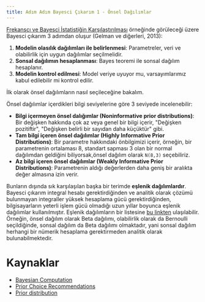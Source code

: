 ```yaml
---
title: Adım Adım Bayesci Çıkarım 1 - Önsel Dağılımlar
---
```


[Frekanscı ve Bayesci İstatistiğin Karşılaştırılması](03-FrequentistVsBayesian.md) örneğinde görüleceği üzere Bayesci çıkarım 3 adımdan oluşur (Gelman ve diğerleri, 2013):

1. **Modelin olasılık dağılımları ile belirlenmesi**: Parametreler, veri ve olabilirlik için uygun dağılımlar seçilmelidir.
2. **Sonsal dağılımın hesaplanması**: Bayes teoremi ile sonsal dağılım hesaplanır.
3. **Modelin kontrol edilmesi**: Model veriye uyuyor mu, varsayımlarımız kabul edilebilir mi kontrol edilir.

İlk olarak önsel dağılımların nasıl seçileceğine bakalım.

Önsel dağılımlar içerdikleri bilgi seviyelerine göre 3 seviyede incelenebilir:

* **Bilgi içermeyen önsel dalığımlar (Noninformative prior distributions)**: Bir değişken hakkında çok az veya genel bir bilgi içerir, "Değişken pozitiftir", "Değişken belirli bir sayıdan daha küçüktür" gibi.
* **Tam bilgi içeren önsel dağılımlar (Highly Informative Prior Distributions)**: Bir parametre hakkındaki önbilgimizi içerir, örneğin, bir parametrenin ortalaması 8, standart sapması 3 olan bir normal dağılımdan geldiğini biliyorsak,önsel dağılım olarak ```N(8,3)``` seçebiliriz.
* **Az bilgi içeren önsel dağılımlar (Weakly Informative Prior Distributions)**: Parametrenin aldığı değerlerden daha geniş bir aralıkta değer almasına izin verir.

Bunların dışında sık karşılaşılan başka bir terimde **eşlenik dağılımlardır**. Bayesci çıkarım integral hesabı gerektirdiğinden ve analitik olarak çözümü bulunmayan integraller yüksek hesaplama gücü gerektirdiğinden, bilgisayarların yeterli işlem gücü olmadığı uzun yıllar boyunca eşlenik dağılımlar kullanılmıştır. Eşlenik dağılımların bir listesine [bu linkten](https://www.wikiwand.com/en/Conjugate_prior) ulaşılabilir. Örneğin, önsel dağılım olarak Beta dağılımı, olabilirlik olarak da Bernoulli seçildiğinde, sonsal dağılım da Beta dağılımı olmaktadır, yani sonsal dağılım herhangi bir nümerik hesaplama gerektirmeden analitik olarak bulunabilmektedir. 

# Kaynaklar

* [Bayesian Computation](https://github.com/fonnesbeck/bayes_tutorial_2019/blob/master/notebooks/2-Bayesian_Computation.ipynb)
* [Prior Choice Recommendations](https://github.com/stan-dev/stan/wiki/Prior-Choice-Recommendations)
* [Prior distribution](http://www.stat.columbia.edu/~gelman/research/published/p039-_o.pdf)